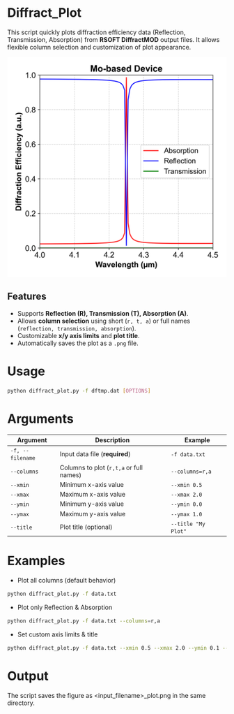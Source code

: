 # Diffract_Plot

This script quickly plots diffraction efficiency data (Reflection, Transmission, Absorption) from **RSOFT DiffractMOD** output files. It allows flexible column selection and customization of plot appearance.

![Mo_based_Device](examples/ex2/mosttmp_46_plot.png)

## Features
- Supports **Reflection (R), Transmission (T), Absorption (A)**.  
- Allows **column selection** using short (`r, t, a`) or full names (`reflection, transmission, absorption`).  
- Customizable **x/y axis limits** and **plot title**.  
- Automatically saves the plot as a `.png` file.


# Usage
```bash
python diffract_plot.py -f dftmp.dat [OPTIONS]
```

# Arguments

| Argument       | Description                                      | Example                        |
|---------------|--------------------------------------------------|--------------------------------|
| `-f, --filename` | Input data file (**required**)              | `-f data.txt`                  |
| `--columns`   | Columns to plot (`r,t,a` or full names)         | `--columns=r,a`                |
| `--xmin`      | Minimum x-axis value                            | `--xmin 0.5`                   |
| `--xmax`      | Maximum x-axis value                            | `--xmax 2.0`                   |
| `--ymin`      | Minimum y-axis value                            | `--ymin 0.0`                   |
| `--ymax`      | Maximum y-axis value                            | `--ymax 1.0`                   |
| `--title`     | Plot title (optional)                           | `--title "My Plot"`            |


# Examples
- Plot all columns (default behavior)
```bash
python diffract_plot.py -f data.txt
```

- Plot only Reflection & Absorption
```bash
python diffract_plot.py -f data.txt --columns=r,a
```

- Set custom axis limits & title
```bash
python diffract_plot.py -f data.txt --xmin 0.5 --xmax 2.0 --ymin 0.1 --ymax 0.9 --title "Efficiency Spectrum of Ag-based device"
```

# Output
The script saves the figure as <input_filename>_plot.png in the same directory.
